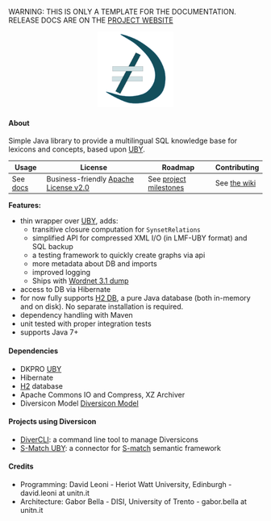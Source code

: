<p class="josman-to-strip">
WARNING: THIS IS ONLY A TEMPLATE FOR THE DOCUMENTATION. <br/>
RELEASE DOCS ARE ON THE <a href="http://davidleoni.github.io/diversicon/" target="_blank">PROJECT WEBSITE</a>
</p>

<p class="josman-to-strip" align="center">
<img alt="DiverCLI" src="docs/img/diversicon-200px.png" width="150px">
<br/>
</p>

#### About

Simple Java library to provide a multilingual SQL knowledge base for lexicons and concepts, based upon <a href="https://github.com/dkpro/dkpro-uby" target="_blank">UBY</a>. 


|**Usage**|**License**|**Roadmap**|**Contributing**|
|-----------|---------|-----------|----------------|
| See [docs](docs) |Business-friendly [Apache License v2.0](LICENSE.txt) | See [project milestones](../../milestones) | See [the wiki](../../wiki)|

**Features:**
  
  * thin wrapper over <a href="https://github.com/dkpro/dkpro-uby" target="_blank">UBY</a>, adds:	
  	- transitive closure computation for `SynsetRelations`
  	- simplified API for compressed XML I/O (in LMF-UBY format) and SQL backup  
  	- a testing framework to quickly create graphs via api
  	- more metadata about DB and imports 
  	- improved logging
  	- Ships with [Wordnet 3.1 dump](https://github.com/DavidLeoni/diversicon-wordnet-3.1)  
  * access to DB via Hibernate
  * for now fully supports <a href="http://www.h2database.com/html/main.html" target="_blank">H2 DB</a>, a pure Java database (both in-memory and on disk). No separate installation is required.
  * dependency handling with Maven    
  * unit tested with proper integration tests    
  * supports Java 7+


#### Dependencies

* DKPRO <a href="https://github.com/dkpro/dkpro-uby" target="_blank">UBY</a>
* Hibernate 
* <a href="http://www.h2database.com/html/main.html" target="_blank">H2</a> database
* Apache Commons IO and Compress, XZ Archiver
* Diversicon Model <a href="https://github.com/DavidLeoni/diversicon-model" target="_blank">Diversicon Model</a>

#### Projects using Diversicon

* [DiverCLI](https://github.com/DavidLeoni/divercli): a command line tool to manage Diversicons
* [S-Match UBY](https://github.com/s-match/s-match-uby): a connector for <a href="http://semanticmatching.org/s-match.html" target="_blank">S-match</a> semantic framework

#### Credits

* Programming:  David Leoni - Heriot Watt University, Edinburgh - david.leoni at unitn.it
* Architecture: Gabor Bella - DISI, University of Trento -  gabor.bella at unitn.it
